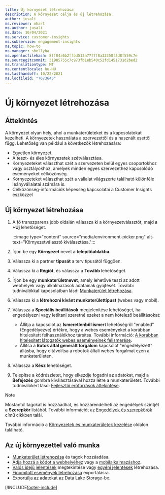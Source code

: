 ```yaml
---
title: Új környezet létrehozása
description: A környezet célja és új létrehozása.
author: jusali
ms.reviewer: mhart
ms.author: jusali
ms.date: 10/04/2021
ms.service: customer-insights
ms.subservice: engagement-insights
ms.topic: how-to
ms.manager: shellyha
ms.openlocfilehash: 8ff04a6b2ffbd513a77f7f8a33358f3d8f559c7e
ms.sourcegitcommit: 31985755c7c973fb1eb540c52fd1451731d2bed2
ms.translationtype: MT
ms.contentlocale: hu-HU
ms.lasthandoff: 10/22/2021
ms.locfileid: "7673645"
---
```

# <a name="create-a-new-environment"></a>Új környezet létrehozása 

## <a name="overview"></a>Áttekintés

A környezet olyan hely, ahol a munkaterületeket és a kapcsolatokat kezelheti. A környezetek használata a szervezettől és a használt esettől függ. Lehetőség van például a következők létrehozására:

- Egyetlen környezet.
- A teszt- és éles környezetek szétválasztása.
- Környezeteket választhat szét a szervezeten belül egyes csoportokhoz vagy osztályokhoz, amelyek minden egyes szervezethez kapcsolódó eseményeket célközönség.
- Környezeteket választhat szét a vállalat világszerte található különféle leányvállalatai számára is.
- Célközönség-információk képesség kapcsolatai a Customer Insights eszközzel

## <a name="create-a-new-environment"></a>Új környezet létrehozása

1. A fő transzparens jobb oldalán válassza ki a környezetválasztót, majd **a +Új** lehetőséget.

   :::image type="content" source="media/environment-picker.png" alt-text="Környezetválasztó kiválasztása.":::

1. Írjon be egy **Környezet** nevet a **telepítőablakba**.

1. Válassza ki a partner **típusát** a terv típusától függően.

1. Válassza ki a **Régiót**, és válassza a **Tovább** lehetőséget. 

1. Írjon be egy **munkaterületnevet**, amely lehetővé teszi az adott webhelyek vagy alkalmazások adatainak gyűjtését. További tudnivalókkal kapcsolatban lásd: [Munkaterület létrehozása](create-workspace.md).

1. Válassza ki a **létrehozni kívánt munkaterülettípust** (webes vagy mobil). 

1. Válassza a **Speciális beállítások** megjelenítése lehetőséget, ha engedélyezni vagy letiltani szeretné ezeket a nem kötelező beállításokat:

   - Állítja a kapcsolót az **Ismeretlenből ismert** lehetőségről "enabled" (Engedélyezve) értékre, hogy a webes eseményeket a korábban hitelesített felhasználókhoz társítsa. További információ: [A korábban hitelesített látogatók webes eseményeinek felismerése](unknown-to-known.md).
   - Állítsa a **Botok által generált forgalom** kapcsolót "engedélyezett" állásba, hogy eltávolítsa a robotok általi webes forgalmat ezen a munkaterületen. 

1. Válassza a **Kész** lehetőséget. 

1. Telepítse a kódrészletet, hogy elkezdje fogadni az adatokat, majd a **Befejezés** gombra kiválasztásával hozza létre a munkaterületet. További tudnivalókért lásd: [Fejlesztői erőforrások áttekintése](developer-resources.md).

> [!NOTE]
> Mostantól tagokat is hozzáadhat, és hozzárendelheti az engedélyek szintjét a **Szerepkör** listából. További információt az [Engedélyek és szerepkörök](user-roles.md) című cikkben talál. 

További információ a [Környezetek és munkaterületek kezelése](manage-environments-workspaces.md) oldalon található.

## <a name="work-with-your-new-environment"></a>Az új környezettel való munka

- [Munkaterület létrehozása](../engagement-insights/create-workspace.md) és tagok hozzáadása.
- [Adja hozzá a kódot a webhelyéhez](../engagement-insights/instrument-website.md) vagy a [mobilalkalmazáshoz](../engagement-insights/developer-resources.md#capture-events-from-mobile-apps).
- [Valós idejű jelentések](../engagement-insights/view-reports.md) megtekintése vagy [egyéni jelentések](../engagement-insights/custom-reports.md) létrehozása.
- [Finomított események létrehozása](../engagement-insights/refined-events.md) exportálásra.
- [Exportálja az adatokat](../engagement-insights/export-events.md) az Data Lake Storage-be.

[!INCLUDE[footer-include](../includes/footer-banner.md)]
